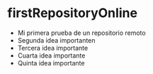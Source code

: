 # firstRepositoryOnline
- Mi primera prueba de un repositorio remoto
- Segunda idea importanten
- Tercera idea importante 
- Cuarta idea importante
- Quinta idea importante
